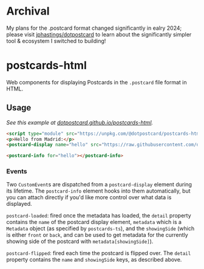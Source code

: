 # Archival

My plans for the .postcard format changed significantly in ealry 2024; please visit [jphastings/dotpostcard](https://github.com/jphastings/dotpostcard) to learn about the significantly simpler tool & ecosystem I switched to building!

# postcards-html

Web components for displaying Postcards in the `.postcard` file format in HTML.

## Usage

_See this example at [dotpostcard.github.io/postcards-html](https://dotpostcard.github.io/postcards-html/)._

```html
<script type="module" src="https://unpkg.com/@dotpostcard/postcards-html?module"></script>
<p>Hello from Madrid:</p>
<postcard-display name="hello" src="https://raw.githubusercontent.com/dotpostcard/postcards-go/main/fixtures/hello.postcard"></postcard-display>

<postcard-info for="hello"></postcard-info>
```

### Events

Two `CustomEvent`s are dispatched from a `postcard-display` element during its lifetime. The `postcard-info` element hooks into them automatically, but you can attach directly if you'd like more control over what data is displayed.

`postcard-loaded`: fired once the metadata has loaded, the `detail` property contains the `name` of the postcard display element, `metadata` which is a `Metadata` object (as specified by `postcards-ts`), and the `showingSide` (which is either `front` or `back`, and can be used to get metadata for the currently showing side of the postcard with `metadata[showingSide]`).

`postcard-flipped`: fired each time the postcard is flipped over. The `detail` property contains the `name` and `showingSide` keys, as described above.
